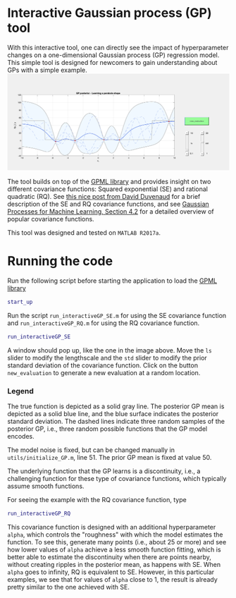 Interactive Gaussian process (GP) tool
======================================
With this interactive tool, one can directly see the impact of hyperparameter changes on a one-dimensional Gaussian process (GP) regression model. This simple tool is designed for newcomers to gain understanding about GPs with a simple example.
![interactiveGP_pic](./pics/interactiveGP_pic.png)

The tool builds on top of the [GPML library](http://www.gaussianprocess.org/gpml/code/matlab/doc/) and provides insight on two different covariance functions: Squared exponential (SE) and rational quadratic (RQ). See [this nice post from David Duvenaud](https://www.cs.toronto.edu/~duvenaud/cookbook/) for a brief description of the SE and RQ covariance functions, and see [Gaussian Processes for Machine Learning, Section 4.2](http://www.gaussianprocess.org/gpml/chapters/) for a detailed overview of popular covariance functions.

This tool was designed and tested on `MATLAB R2017a`.

Running the code
================
Run the following script before starting the application to load the [GPML library](http://www.gaussianprocess.org/gpml/code/matlab/doc/)
```Matlab
start_up
```

Run the script `run_interactiveGP_SE.m` for using the SE covariance function and `run_interactiveGP_RQ.m` for using the RQ covariance function.
```Matlab
run_interactiveGP_SE
```

A window should pop up, like the one in the image above. Move the `ls` slider to modify the lengthscale and the `std` slider to modify the prior standard deviation of the covariance function. Click on the button `new_evaluation` to generate a new evaluation at a random location.

### Legend
The true function is depicted as a solid gray line. The posterior GP mean is depicted as a solid blue line, and the blue surface indicates the posterior standard deviation. The dashed lines indicate three random samples of the posterior GP, i.e., three random possible functions that the GP model encodes.

The model noise is fixed, but can be changed manually in `utils/initialize_GP.m`, line 51. The prior GP mean is fixed at value 50.

The underlying function that the GP learns is a discontinuity, i.e., a challenging function for these type of covariance functions, which typically assume smooth functions.

For seeing the example with the RQ covariance function, type
```Matlab
run_interactiveGP_RQ
```

This covariance function is designed with an additional hyperparameter `alpha`, which controls the "roughness" with which the model estimates the function. To see this, generate many points (i.e., about 25 or more) and see how lower values of `alpha` achieve a less smooth function fitting, which is better able to estimate the discontinuity when there are points nearby, without creating ripples in the posterior mean, as happens with SE. When `alpha` goes to infinity, RQ is equivalent to SE. However, in this particular examples, we see that for values of `alpha` close to 1, the result is already pretty similar to the one achieved with SE.